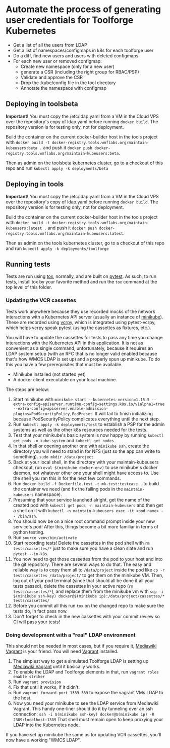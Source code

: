 # Automate the process of generating user credentials for Toolforge Kubernetes

 - Get a list of all the users from LDAP
 - Get a list of namespaces/configmaps in k8s for each toolforge user
 - Do a diff, find new users and users with deleted configmaps
 - For each new user or removed configmap:
    - Create new namespace (only for a new user)
    - generate a CSR (including the right group for RBAC/PSP)
    - Validate and approve the CSR
    - Drop the .kube/config file in the tool directory
    - Annotate the namespace with configmap

## Deploying in toolsbeta

**Important!** You must copy the /etc/ldap.yaml from a VM in the Cloud VPS over
the repository's copy of ldap.yaml before running `docker build`.  The repository
version is for testing only, not for deployment.

Build the container on the current docker-builder host in the tools project with
`docker build -t docker-registry.tools.wmflabs.org/maintain-kubeusers:beta .`
and push it `docker push docker-registry.tools.wmflabs.org/maintain-kubeusers:beta`.

Then as admin on the toolsbeta kubernetes cluster, go to a checkout of this repo
and run `kubectl apply -k deployments/beta`

## Deploying in tools

**Important!** You must copy the /etc/ldap.yaml from a VM in the Cloud VPS over
the repository's copy of ldap.yaml before running `docker build`.  The repository
version is for testing only, not for deployment.

Build the container on the current docker-builder host in the tools project with
`docker build -t docker-registry.tools.wmflabs.org/maintain-kubeusers:latest .`
and push it `docker push docker-registry.tools.wmflabs.org/maintain-kubeusers:latest`.

Then as admin on the tools kubernetes cluster, go to a checkout of this repo
and run `kubectl apply -k deployments/toolforge`

## Running tests

Tests are run using [tox](https://tox.readthedocs.io/en/latest/), normally,
and are built on [pytest](https://pytest.org/en/latest/). As such, to run
tests, install tox by your favorite method and run the `tox` command at the
top level of this folder.

### Updating the VCR cassettes

Tests work anywhere because they use recorded mocks of the network
interactions with a Kubernetes API server (usually an instance of
[minikube](https://github.com/kubernetes/minikube)). These are recorded using
[vcrpy](https://github.com/kevin1024/vcrpy), which is integrated using
pytest-vcrpy, which helps vcrpy speak pytest (using the cassettes as fixtures,
etc.).

You will have to update the cassettes for tests to pass any time you change
interactions with the Kubernetes API in this application. It is not as
convenient as a single command, unfortunately, because it requires an LDAP
system setup (with an RFC that is no longer valid enabled because that's how
WMCS LDAP is set up) and a properly spun up minikube. To do this you have
a few prerequisites that must be available.

- Minikube installed (not started yet)
- A docker client executable on your local machine.

The steps are below:

1. Start minikube with `minikube start --kubernetes-version=1.15.5 --extra-config=apiserver.runtime-config=settings.k8s.io/v1alpha1=true --extra-config=apiserver.enable-admission-plugins=PodSecurityPolicy,PodPreset`. It
   will fail to finish initializing because PodSecurityPolicy complicates
   everything until the next step.
2. Run `kubectl apply -k deployments/test` to establish a PSP for the admin systems as well as the other k8s resources needed for the tests.
3. Test that your minikube's basic system is now happy by running `kubectl get pods -n
   kube-system` and `kubectl get nodes`
4. In that shell or opening another one with `minikube ssh`, create the
    directory you will need to stand in for NFS (just so the app can write to
    something). `sudo mkdir /data/project`
5. Back at your local shell, in the directory with your maintain-kubeusers
    checkout, run `eval $(minikube docker-env)` to use minikube's docker
    daemon, not whatever other one your shell might have access to. Use the
    shell you ran this in for the next few commands.
6. Run `docker build -f Dockerfile.test -t mk-test:testcase .` to build the
    container we need (and fix the failing pods in the `maintain-kubeusers` namespace).
7. Presuming that your service launched alright, get the name of the created
    pod with `kubectl get pods -n maintain-kubeusers` and then get a shell on
    it with `kubectl -n maintain-kubeusers exec -it <pod name> -- /bin/ash`.
8. You should now be on a nice root command prompt inside your new service's
    pod! After this, things become a bit more familiar in terms of python
    testing.
9. Run `source venv/bin/activate`
10. Start recording tests! Delete the cassettes in the pod shell with `rm tests/cassettes/*` just to make sure you have a clean slate and run `pytest --in-k8s`.
11. You now need to get those cassettes from the pod to your host and into the
    git repository. There are several ways to do that. The easy and reliable way is to copy them all to `/data/project` inside the pod like `cp -r tests/cassettes /data/project/` to get them on the minikube VM.  Then, log out of your pod terminal (since that should all be done if all your tests passed), delete the cassettes in your active repo (`rm tests/cassettes/*`), and replace them from the minikube vm with `scp -i $(minikube ssh-key) docker@$(minikube ip):/data/project/cassettes/* tests/cassettes/`
12. Before you commit all this run `tox` on the changed repo to make sure the tests do, in fact pass now.
13. Don't forget to check in the new cassettes with your commit review so CI
    will pass your tests!

### Doing development with a "real" LDAP environment

This should not be needed in most cases, but if you require it, [Mediawiki Vagrant](https://www.mediawiki.org/wiki/MediaWiki-Vagrant) is your friend.  You will need [Vagrant](https://www.vagrantup.com/) installed.

1. The simplest way to get a simulated Toolforge LDAP is setting up [Mediawiki
   Vagrant](https://www.mediawiki.org/wiki/MediaWiki-Vagrant) until it
   basically works.
2. To enable the LDAP and Toolforge elements in that, run `vagrant roles
   enable striker`
3. Run `vagrant provision`
4. Fix that until it works, if it didn't.
5. Run `vagrant forward-port 1389 389` to expose the vagrant VMs LDAP to the
   host.
6. Now you need your minikube to see the LDAP service from Mediawiki Vagrant.
   This handy one-liner should do it by tunneling over an ssh connection: `ssh
   -i $(minikube ssh-key) docker@$(minikube ip) -R 2389:localhost:1389`
   That shell must remain open to keep proxying your LDAP into the Kubernetes
   node.

If you have set up minikube the same as for updating VCR cassettes, you'll now
have a working "WMCS LDAP".
